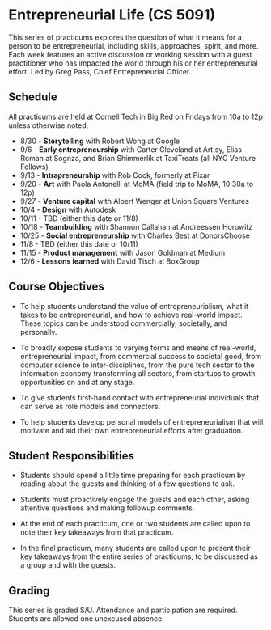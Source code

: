 # Entrepreneurial Life (CS 5091)

This series of practicums explores the question of what it means for a person to be entrepreneurial, including skills, approaches, spirit, and more. Each week features an active discussion or working session with a guest practitioner who has impacted the world through his or her entrepreneurial effort. Led by Greg Pass, Chief Entrepreneurial Officer.

## Schedule

All practicums are held at Cornell Tech in Big Red on Fridays from 10a to 12p unless otherwise noted.

* 8/30 - **Storytelling** with Robert Wong at Google
* 9/6 - **Early entrepreneurship** with Carter Cleveland at Art.sy, Elias Roman at Sognza, and Brian Shimmerlik at TaxiTreats (all NYC Venture Fellows)
* 9/13 - **Intrapreneurship** with Rob Cook, formerly at Pixar
* 9/20 - **Art** with Paola Antonelli at MoMA (field trip to MoMA, 10:30a to 12p)
* 9/27 - **Venture capital** with Albert Wenger at Union Square Ventures
* 10/4 - **Design** with Autodesk
* 10/11 - TBD (either this date or 11/8)
* 10/18 - **Teambuilding** with Shannon Callahan at Andreessen Horowitz
* 10/25 - **Social entrepreneurship** with Charles Best at DonorsChoose
* 11/8 - TBD (either this date or 10/11)
* 11/15 - **Product management** with Jason Goldman at Medium
* 12/6 - **Lessons learned** with David Tisch at BoxGroup

## Course Objectives

* To help students understand the value of entrepreneurialism, what it takes to be entrepreneurial, and how to achieve real-world impact. These topics can be understood commercially, societally, and personally.

* To broadly expose students to varying forms and means of real-world, entrepreneurial impact, from commercial success to societal good, from computer science to inter-disciplines, from the pure tech sector to the information economy transforming all sectors, from startups to growth opportunities on and at any stage.

* To give students first-hand contact with entrepreneurial individuals that can serve as role models and connectors.

* To help students develop personal models of entrepreneurialism that will motivate and aid their own entrepreneurial efforts after graduation.

## Student Responsibilities

* Students should spend a little time preparing for each practicum by reading about the guests and thinking of a few questions to ask.

* Students must proactively engage the guests and each other, asking attentive questions and making followup comments.

* At the end of each practicum, one or two students are called upon to note their key takeaways from that practicum.

* In the final practicum, many students are called upon to present their key takeaways from the entire series of practicums, to be discussed as a group and with the guests.

## Grading

This series is graded S/U. Attendance and participation are required. Students are allowed one unexcused absence.
